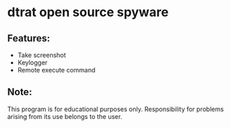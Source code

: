 # dtrat open source spyware

## Features:
* Take screenshot
* Keylogger
* Remote execute command

## Note:
This program is for educational purposes only. Responsibility for problems arising from its use belongs to the user. 
